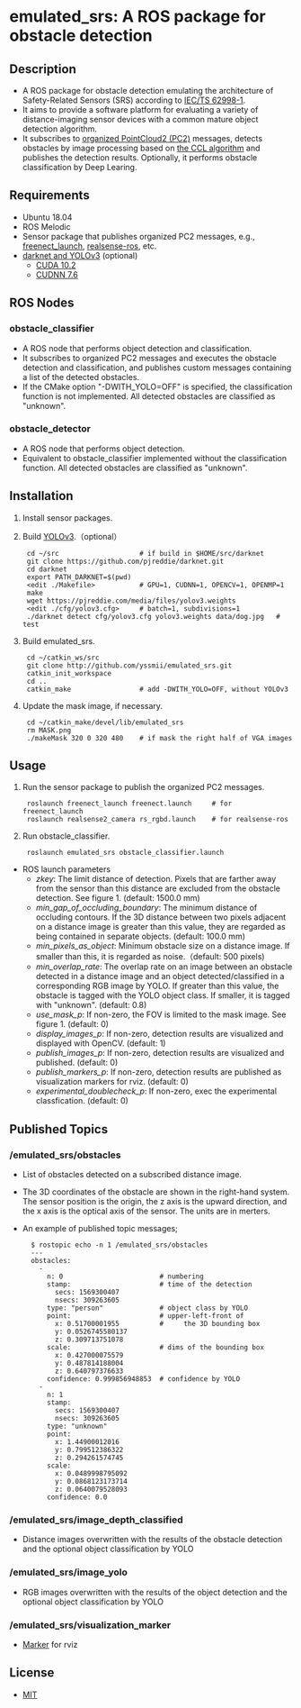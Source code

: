 # emulated_srs: A ROS package for obstacle detection

## Description

* A ROS package for obstacle detection emulating the architecture of
  Safety-Related Sensors (SRS) according to [IEC/TS
  62998-1](https://webstore.iec.ch/publication/31009).
* It aims to provide a software platform for evaluating a variety of
  distance-imaging sensor devices with a common mature object
  detection algorithm.
* It subscribes to [organized PointCloud2
  (PC2)](https://answers.ros.org/question/234455/pointcloud2-and-pointfield/)
  messages, detects obstacles by image processing based on [the CCL
  algorithm](https://en.wikipedia.org/wiki/Connected-component_labeling)
  and publishes the detection results. Optionally, it performs obstacle
  classification by Deep Learing.

## Requirements

* Ubuntu 18.04
* ROS Melodic
* Sensor package that publishes organized PC2 messages, e.g., [freenect_launch](http://wiki.ros.org/freenect_launch), [realsense-ros](https://github.com/IntelRealSense/realsense-ros), etc.
* [darknet and YOLOv3](https://pjreddie.com/darknet/) (optional)
  - [CUDA 10.2](https://developer.nvidia.com/cuda-toolkit-archive)
  - [CUDNN 7.6](https://developer.nvidia.com/rdp/cudnn-archive)

## ROS Nodes

### obstacle_classifier

* A ROS node that performs object detection and classification.
* It subscribes to organized PC2 messages and executes the obstacle detection
  and classification, and publishes custom messages containing a list of the
  detected obstacles.
* If the CMake option "-DWITH_YOLO=OFF" is specified, the
  classification function is not implemented. All detected obstacles
  are classified as "unknown".

### obstacle_detector

* A ROS node that performs object detection.
* Equivalent to obstacle_classifier implemented without the classification
  function. All detected obstacles are classified as "unknown".

## Installation

1. Install sensor packages.
2. Build [YOLOv3](https://pjreddie.com/darknet/install/).（optional）

        cd ~/src                    # if build in $HOME/src/darknet
        git clone https://github.com/pjreddie/darknet.git
        cd darknet
        export PATH_DARKNET=$(pwd)
        <edit ./Makefile>           # GPU=1, CUDNN=1, OPENCV=1, OPENMP=1
        make
        wget https://pjreddie.com/media/files/yolov3.weights
        <edit ./cfg/yolov3.cfg>     # batch=1, subdivisions=1
        ./darknet detect cfg/yolov3.cfg yolov3.weights data/dog.jpg   # test

3. Build emulated_srs.

        cd ~/catkin_ws/src
        git clone http://github.com/yssmii/emulated_srs.git
        catkin_init_workspace
        cd ..
        catkin_make                 # add -DWITH_YOLO=OFF, without YOLOv3

4. Update the mask image, if necessary.

        cd ~/catkin_make/devel/lib/emulated_srs
        rm MASK.png
        ./makeMask 320 0 320 480    # if mask the right half of VGA images

## Usage

1. Run the sensor package to publish the organized PC2 messages. 

        roslaunch freenect_launch freenect.launch     # for freenect_launch
        roslaunch realsense2_camera rs_rgbd.launch    # for realsense-ros

2. Run obstacle_classifier.

        roslaunch emulated_srs obstacle_classifier.launch

* ROS launch parameters
  - _zkey_: The limit distance of detection. Pixels that are farther away from
    the sensor than this distance are excluded from the obstacle detection. See
    figure 1. (default: 1500.0 mm)
  - _min_gap_of_occluding_boundary_: The minimum distance of occluding contours.
    If the 3D distance between two pixels adjacent on a distance image is
    greater than this value, they are regarded as being contained in separate
    objects. (default: 100.0 mm)
  - _min_pixels_as_object_: Minimum obstacle size on a distance image. If
    smaller than this, it is regarded as noise.（default: 500 pixels)
  - _min_overlap_rate_: The overlap rate on an image between an obstacle
    detected in a distance image and an object detected/classified in a
    corresponding RGB image by YOLO. If greater than this value, the obstacle
    is tagged with the YOLO object class. If smaller, it is tagged with
    "unknown". (default: 0.8)
  - _use_mask_p_: If non-zero, the FOV is limited to the mask image. See
    figure 1. (default: 0)
  - _display_images_p_: If non-zero, detection results are visualized and
    displayed with OpenCV. (default: 1)
  - _publish_images_p_: If non-zero, detection results are visualized and
    published. (default: 0)
  - _publish_markers_p_: If non-zero, detection results are published as
    visualization markers for rviz. (default: 0)
  - _experimental_doublecheck_p_: If non-zero, exec the experimental
    classfication. (default: 0)

## Published Topics

### /emulated_srs/obstacles

* List of obstacles detected on a subscribed distance image.
* The 3D coordinates of the obstacle are shown in the right-hand system. The
  sensor position is the origin, the z axis is the upward direction, and the x
  axis is the optical axis of the sensor. The units are in merters.
* An example of published topic messages;

        $ rostopic echo -n 1 /emulated_srs/obstacles
        ---
        obstacles: 
          - 
            n: 0                        # numbering
            stamp:                      # time of the detection
              secs: 1569300407
              nsecs: 309263605
            type: "person"              # object class by YOLO
            point:                      # upper-left-front of
              x: 0.51700001955          #     the 3D bounding box
              y: 0.0526745580137
              z: 0.309713751078
            scale:                      # dims of the bounding box
              x: 0.427000075579
              y: 0.487814188004
              z: 0.640797376633
            confidence: 0.999856948853  # confidence by YOLO
          - 
            n: 1
            stamp: 
              secs: 1569300407
              nsecs: 309263605
            type: "unknown"
            point: 
              x: 1.44900012016
              y: 0.799512386322
              z: 0.294261574745
            scale: 
              x: 0.0489998795092
              y: 0.0868123173714
              z: 0.0640079528093
            confidence: 0.0

### /emulated_srs/image_depth_classified

* Distance images overwritten with the results of the obstacle detection and
  the optional object classification by YOLO

### /emulated_srs/image_yolo

* RGB images overwritten with the results of the object detection and the
  optional object classification by YOLO

### /emulated_srs/visualization_marker

* [Marker](http://wiki.ros.org/rviz/DisplayTypes/Marker) for rviz

## License

* [MIT](https://opensource.org/licenses/mit-license.php)
